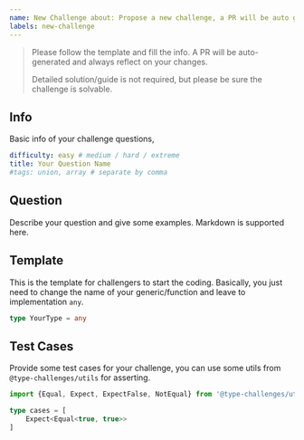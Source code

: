 ```yaml
---
name: New Challenge about: Propose a new challenge, a PR will be auto generated. title: ""
labels: new-challenge
---
```


> Please follow the template and fill the info. A PR will be auto-generated and always reflect on your changes.
>
> Detailed solution/guide is not required, but please be sure the challenge is solvable.

## Info

Basic info of your challenge questions,

```yaml
difficulty: easy # medium / hard / extreme
title: Your Question Name
#tags: union, array # separate by comma
```

## Question

<!--question-start-->

Describe your question and give some examples. Markdown is supported here.

<!--question-end-->

## Template

This is the template for challengers to start the coding. Basically, you just need to change the name of your
generic/function and leave to implementation `any`.

```ts
type YourType = any
```

## Test Cases

Provide some test cases for your challenge, you can use some utils from `@type-challenges/utils` for asserting.

```ts
import {Equal, Expect, ExpectFalse, NotEqual} from '@type-challenges/utils'

type cases = [
    Expect<Equal<true, true>>
]
```
